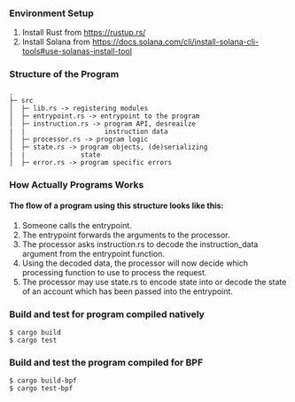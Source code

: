 ### Environment Setup
1. Install Rust from https://rustup.rs/
2. Install Solana from https://docs.solana.com/cli/install-solana-cli-tools#use-solanas-install-tool


### Structure of the Program
```
.
├─ src
│  ├─ lib.rs -> registering modules
│  ├─ entrypoint.rs -> entrypoint to the program
│  ├─ instruction.rs -> program API, desreailze  
|  |                    instruction data
│  ├─ processor.rs -> program logic
│  ├─ state.rs -> program objects, (de)serializing
|  |              state 
│  ├─ error.rs -> program specific errors
```

### How Actually Programs Works

#### The flow of a program using this structure looks like this:

1. Someone calls the entrypoint.
2. The entrypoint forwards the arguments to the processor.
3. The processor asks instruction.rs to decode the instruction_data argument from the 
   entrypoint function.
4. Using the decoded data, the processor will now decide which processing function to 
   use to process the request.
5. The processor may use state.rs to encode state into or decode the state of an 
   account which has been passed into the entrypoint.

### Build and test for program compiled natively
```
$ cargo build
$ cargo test
```

### Build and test the program compiled for BPF
```
$ cargo build-bpf
$ cargo test-bpf
```
